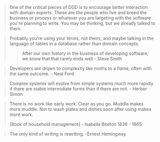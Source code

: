 > One of the critical pieces of DDD is to encourage better interaction with domain experts. These are the people who live and breed the business or process or whatever you are targeting with the software you're planning to write. You may be thinking, but we already talked to them. 


> Probably you're using your terms, not theirs, and maybe talking in the language of tables in a database rather than domain concepts. 
> 	> After our own history in the business of developing software, we know that that rarely ends well        - Steve Smith


> Developers are drqwn to complexity like moths to a flame, often with the same outcome.  - Neal Ford

> Complex systems will evolve from simple systems much more rapidly if there are stable intermidiate forms than if there are not.  - Herber Simon

> There is no work like early work.
> Clear as you go.
> Muddle makes more muddle.
> Not to wash plates and dishes soon after using makes more work.
> 
>   [Book of household management] - Isabella Beeton 1836 - 1865

> The only kind of writing is rewriting. -Ernest Hemingway